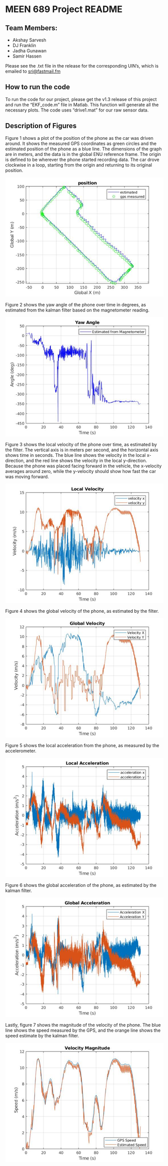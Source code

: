 # MEEN 689 Project README

## Team Members:
- Akshay Sarvesh
- DJ Franklin
- Jadha Gunawan
- Samir Hassen

Please see the .txt file in the release for the corresponding UIN’s, which is emailed to sri@fastmail.fm

## How to run the code
To run the code for our project, please get the v1.3 release of this project and run the  “EKF_code.m” file in Matlab.  This function will generate all the necessary plots. The code uses “drive1.mat” for our raw sensor data.

## Description of Figures
Figure 1 shows  a plot of the position of the phone as the car was driven around.  It shows the measured GPS coordinates as green circles and the estimated position of the phone as a blue line.  The dimensions of the graph are in meters, and the data is in the global ENU reference frame.  The origin is defined to be wherever the phone started recording data.  The car drove clockwise in a loop, starting from the origin and returning to its original position.

![figure 1](/graphs/position.jpg)

Figure 2 shows the yaw angle of the phone over time in degrees, as estimated from the kalman filter based on the magnetometer reading.

![figure 2](/graphs/yaw.jpg)

Figure 3 shows the local velocity of the phone over time, as estimated by the filter.  The vertical axis is in meters per second, and the horizontal axis shows time in seconds.  The blue line shows the velocity in the local x-direction, and the red line shows the velocity in the local y-direction.  Because the phone was placed facing forward in the vehicle, the x-velocity averages around zero, while the y-velocity should show how fast the car was moving forward.

![figure 3](/graphs/vel_local.jpg)

Figure 4 shows the global velocity of the phone, as estimated by the filter.

![figure 4](/graphs/vel_global.jpg)

Figure 5 shows the local acceleration from the phone, as measured by the accelerometer.

![figure 5](/graphs/acc_local.jpg)

Figure 6 shows the global acceleration of the phone, as estimated by the kalman filter.

![figure 6](/graphs/acc_global.jpg)

Lastly, figure 7 shows the magnitude of the velocity of the phone.  The blue line shows the speed measured by the GPS, and the orange line shows the speed estimate by the kalman filter.

![figure 7](/graphs/speed.jpg)
